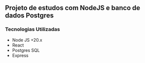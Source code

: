 ## Projeto de estudos com NodeJS e banco de dados Postgres

### Tecnologias Utilizadas
- Node JS +20.x
- React
- Postgres SQL
- Express